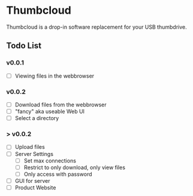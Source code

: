 # Thumbcloud
Thumbcloud is a drop-in software replacement for your USB thumbdrive.


## Todo List 
### v0.0.1
- [ ] Viewing files in the webbrowser

### v0.0.2
- [ ] Download files from the webbrowser
- [ ] "fancy" aka useable Web UI
- [ ] Select a directory

### > v0.0.2
- [ ] Upload files
- [ ] Server Settings
    - [ ] Set max connections
    - [ ] Restrict to only download, only view files
    - [ ] Only access with password
- [ ] GUI for server
- [ ] Product Website
